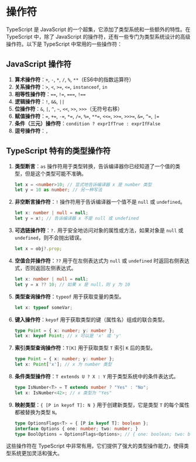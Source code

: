 # 操作符

TypeScript 是 JavaScript 的一个超集，它添加了类型系统和一些额外的特性。在 TypeScript 中，除了 JavaScript 的操作符，还有一些专门为类型系统设计的高级操作符。以下是 TypeScript 中常用的一些操作符：

## JavaScript 操作符

1. **算术操作符**：`+`, `-`, `*`, `/`, `%`, `**`（ES6中的指数运算符）
2. **关系操作符**：`>`, `<`, `>=`, `<=`, `instanceof`, `in`
3. **相等性操作符**：`==`, `!=`, `===`, `!==`
4. **逻辑操作符**：`!`, `&&`, `||`
5. **位操作符**：`&`, `|`, `^`, `~`, `<<`, `>>`, `>>>`（无符号右移）
6. **赋值操作符**：`=`, `+=`, `-=`, `*=`, `/=`, `%=`, `**=`, `<<=`, `>>=`, `>>>=`, `&=`, `^=`, `|=`
7. **条件（三元）操作符**：`condition ? exprIfTrue : exprIfFalse`
8. **逗号操作符**：`,`

## TypeScript 特有的类型操作符

1. **类型断言**：`as` 操作符用于类型转换，告诉编译器你已经知道了一个值的类型，但是这个类型可能不准确。

   ```typescript
   let x = <number>10; // 显式地告诉编译器 x 是 number 类型
   let y = 10 as number; // 另一种写法
   ```

2. **非空断言操作符**：`!` 操作符用于告诉编译器一个值不是 `null` 或 `undefined`。

   ```typescript
   let x: number | null = null;
   let y = x!; // 告诉编译器 x 不是 null 或 undefined
   ```

3. **可选链操作符**：`?.` 用于安全地访问对象的属性或方法，如果对象是 `null` 或 `undefined`，则不会抛出错误。

   ```typescript
   let x = obj?.prop;
   ```

4. **空值合并操作符**：`??` 用于在左侧表达式为 `null` 或 `undefined` 时返回右侧表达式，否则返回左侧表达式。

   ```typescript
   let x: number | null = null;
   let y = x ?? 10; // 如果 x 是 null，则 y 为 10
   ```

5. **类型查询操作符**：`typeof` 用于获取变量的类型。

   ```typescript
   let x: typeof someVar;
   ```

6. **键入操作符**：`keyof` 用于获取类型的键（属性名）组成的联合类型。

   ```typescript
   type Point = { x: number; y: number };
   let x: keyof Point; // x 可以是 'x' 或 'y'
   ```

7. **索引类型查询操作符**：`T[K]` 用于获取类型 `T` 索引 `K` 后的类型。

   ```typescript
   type Point = { x: number; y: number };
   let x: Point['x']; // x 为 number 类型
   ```

8. **条件类型操作符**：`T extends U ? X : Y` 用于类型系统中的条件表达式。

   ```typescript
   type IsNumber<T> = T extends number ? "Yes" : "No";
   let x: IsNumber<42>; // x 类型为 "Yes"
   ```

9. **映射类型**：`{ [P in keyof T]: N }` 用于创建新类型，它是类型 `T` 的每个属性都被替换为类型 `N`。

   ```typescript
   type OptionsFlags<T> = { [P in keyof T]: boolean };
   interface Options { one: number; two: number; }
   type BoolOptions = OptionsFlags<Options>; // { one: boolean; two: boolean }
   ```

这些操作符在 TypeScript 中非常有用，它们提供了强大的类型操作能力，使得类型系统更加灵活和强大。
